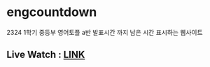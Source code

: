 # engcountdown
2324 1학기 중등부 영어토플 a반 발표시간 까지 남은 시간 표시하는 웹사이트

## Live Watch : [LINK](https://countdown.chinatelecom.cc)
